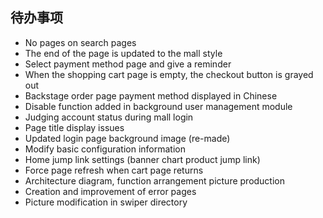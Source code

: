 ## 待办事项

- No pages on search pages
- The end of the page is updated to the mall style
- Select payment method page and give a reminder
- When the shopping cart page is empty, the checkout button is grayed out
- Backstage order page payment method displayed in Chinese
- Disable function added in background user management module
- Judging account status during mall login
- Page title display issues
- Updated login page background image (re-made)
- Modify basic configuration information
- Home jump link settings (banner chart product jump link)
- Force page refresh when cart page returns
- Architecture diagram, function arrangement picture production
- Creation and improvement of error pages
- Picture modification in swiper directory